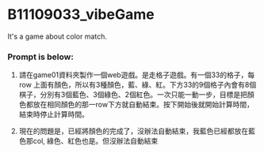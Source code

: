 # B11109033_vibeGame
It's a game about color match.


### Prompt is below:
1) 請在game01資料夾製作一個web遊戲。是走格子遊戲。有一個33的格子，每 row 上面有顏色，所以有3種顏色，藍、綠、紅。下方33的9個格子內會有8個棋子，分別有3個藍色、3個綠色、2個紅色。一次只能一動一步，目標是把顏色都放在相同顏色的那一row下方就自動結束。按下開始後就開始計算時間，結束時停止計算時間。

2) 現在的問題是，已經將顏色的完成了，沒辦法自動結束，我藍色已經都放在藍色那col, 綠色、紅色也是。但沒辦法自動結束
